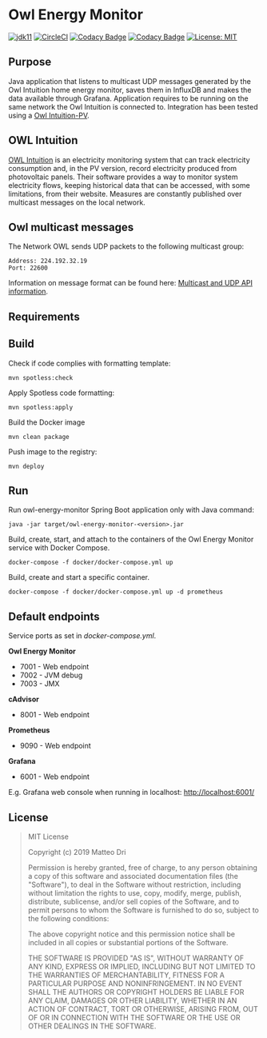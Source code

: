 # Owl Energy Monitor

[![jdk11](https://img.shields.io/badge/java-11-blue.svg)](http://jdk.java.net/11)
[![CircleCI](https://circleci.com/gh/matteodri/owl-energy-monitor.svg?style=svg&circle-token=9009dea82ca7bb9943613a638e673ce172917f8c)](https://circleci.com/gh/matteodri/owl-energy-monitor)
[![Codacy Badge](https://api.codacy.com/project/badge/Grade/858e6fe4bd41487fb8dcfef3450dfc6c)](https://www.codacy.com?utm_source=github.com&amp;utm_medium=referral&amp;utm_content=matteodri/owl-energy-monitor&amp;utm_campaign=Badge_Grade)
[![Codacy Badge](https://api.codacy.com/project/badge/Coverage/858e6fe4bd41487fb8dcfef3450dfc6c)](https://www.codacy.com?utm_source=github.com&utm_medium=referral&utm_content=matteodri/owl-energy-monitor&utm_campaign=Badge_Coverage)
[![License: MIT](https://img.shields.io/badge/License-MIT-yellow.svg)](https://opensource.org/licenses/MIT)

## Purpose
Java application that listens to multicast UDP messages generated by the Owl Intuition home energy monitor, saves them in InfluxDB and makes the data available through Grafana.
Application requires to be running on the same network the Owl Intuition is connected to.
Integration has been tested using a [Owl Intuition-PV](http://www.theowl.com/index.php/energy-monitors/solar-pv-monitoring/intuition-pv/).

## OWL Intuition
[OWL Intuition](http://www.theowl.com/index.php/owl-intuition/) is an electricity monitoring system that can track electricity consumption and, in the PV version, record electricity produced from photovoltaic panels. Their software provides a way to monitor system electricity flows, keeping historical data that can be accessed, with some limitations, from their website. Measures are constantly published over multicast messages on the local network.

## Owl multicast messages
The	Network	OWL	sends	UDP	packets	to the	following	multicast	group:

    Address: 224.192.32.19
    Port: 22600

Information on message format can be found here: [Multicast and UDP API information](https://theowl.zendesk.com/hc/en-gb/articles/201284603-Multicast-UDP-API-Information).

## Requirements

## Build
Check if code complies with formatting template:

`mvn spotless:check`

Apply Spotless code formatting:

`mvn spotless:apply`

Build the Docker image

`mvn clean package`

Push image to the registry:

`mvn deploy`

## Run
Run owl-energy-monitor Spring Boot application only with Java command:

`java -jar target/owl-energy-monitor-<version>.jar`

Build, create, start, and attach to the containers of the Owl Energy Monitor service with Docker Compose.

`docker-compose -f docker/docker-compose.yml up`

Build, create and start a specific container.

`docker-compose -f docker/docker-compose.yml up -d prometheus`

## Default endpoints
Service ports as set in _docker-compose.yml_.

**Owl Energy Monitor**

*   7001 - Web endpoint
*   7002 - JVM debug
*   7003 - JMX

**cAdvisor**

*   8001 - Web endpoint

**Prometheus**

*   9090 - Web endpoint

**Grafana**

*   6001 - Web endpoint

E.g. Grafana web console when running in localhost: <http://localhost:6001/>

## License

>MIT License
>
>Copyright (c) 2019 Matteo Dri
>
>Permission is hereby granted, free of charge, to any person obtaining a copy
>of this software and associated documentation files (the "Software"), to deal
>in the Software without restriction, including without limitation the rights
>to use, copy, modify, merge, publish, distribute, sublicense, and/or sell
>copies of the Software, and to permit persons to whom the Software is
>furnished to do so, subject to the following conditions:
>
>The above copyright notice and this permission notice shall be included in all
>copies or substantial portions of the Software.
>
>THE SOFTWARE IS PROVIDED "AS IS", WITHOUT WARRANTY OF ANY KIND, EXPRESS OR
>IMPLIED, INCLUDING BUT NOT LIMITED TO THE WARRANTIES OF MERCHANTABILITY,
>FITNESS FOR A PARTICULAR PURPOSE AND NONINFRINGEMENT. IN NO EVENT SHALL THE
>AUTHORS OR COPYRIGHT HOLDERS BE LIABLE FOR ANY CLAIM, DAMAGES OR OTHER
>LIABILITY, WHETHER IN AN ACTION OF CONTRACT, TORT OR OTHERWISE, ARISING FROM,
>OUT OF OR IN CONNECTION WITH THE SOFTWARE OR THE USE OR OTHER DEALINGS IN THE
>SOFTWARE.
